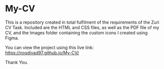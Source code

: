 # My-CV
This is a repository created in total fulfilment of the requirements of the Zuri CV Task.
Included are the HTML and CSS files, as well as the PDF file of my CV, and the Images folder containing the custom icons I created using Figma.

You can view the project using this live link: https://nosdivad97.github.io/My-CV/

Thank You.
